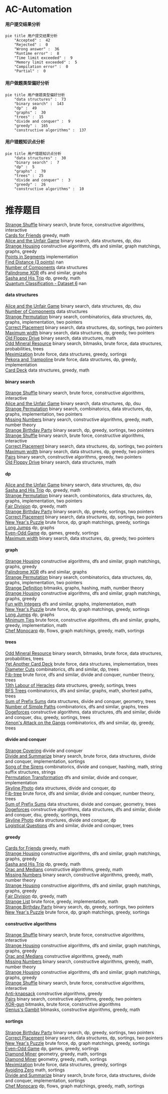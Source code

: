 # AC-Automation
<!-- tabs:start -->
#### **用户提交结果分析**

```mermaid
pie title 用户提交结果分析
    "Accepted" :  42
    "Rejected" :  0
    "Wrong answer" :  36
    "Runtime error" :  8
    "Time limit exceeded" :  9
    "Memory limit exceeded" :  5
    "Compilation error" :  0
    "Partial" :  0
```
#### **用户做题类型偏好分析**

```mermaid
pie title 用户做题类型偏好分析
    "data structures" :  73
    "binary search" :  143
    "dp" :  49
    "graphs" :  30
    "trees" :  15
    "divide and conquer" :  9
    "greedy" :  165
    "constructive algorithms" :  137
```
#### **用户错题知识点分析**

```mermaid
pie title 用户错题知识点分析
    "data structures" :  30
    "binary search" :  7
    "dp" :  5
    "graphs" :  70
    "trees" :  25
    "divide and conquer" :  3
    "greedy" :  26
    "constructive algorithms" :  10
```
<!-- tabs:end -->
# 推荐题目
[Strange Shuffle](http://codeforces.com/problemset/problem/1470/C)		binary search,
                        brute force,
                        constructive algorithms,
                        interactive		  
[Cards for Friends](http://codeforces.com/problemset/problem/1472/A)		greedy,
                        math		  
[Alice and the Unfair Game](http://codeforces.com/problemset/problem/1236/E)		binary search,
                        data structures,
                        dp,
                        dsu		  
[Strange Housing](https://codeforces.com/contest/1471/problem/F)		constructive algorithms,
                        dfs and similar,
                        graph matchings,
                        graphs,
                        greedy		  
[Points in Segments](http://codeforces.com/problemset/problem/1015/A)		implementation		  
[Find Distance (3 points)](https://codeforces.com/contest/1164/problem/S)		nan		  
[Number of Components](http://codeforces.com/problemset/problem/1270/H)		data structures		  
[Palindrome XOR](https://codeforces.com/contest/1161/problem/D)		dfs and similar,
                        graphs		  
[Sasha and His Trip](http://codeforces.com/problemset/problem/1113/A)		dp,
                        greedy,
                        math		  
[Quantum Classification - Dataset 6](http://codeforces.com/problemset/problem/1357/D4)		nan		  
<!-- tabs:start -->
#### **data structures**
[Alice and the Unfair Game](http://codeforces.com/problemset/problem/1236/E)		binary search,
                        data structures,
                        dp,
                        dsu		  
[Number of Components](http://codeforces.com/problemset/problem/1270/H)		data structures		  
[Strange Permutation](http://codeforces.com/problemset/problem/1470/E)		binary search,
                        combinatorics,
                        data structures,
                        dp,
                        graphs,
                        implementation,
                        two pointers		  
[Correct Placement](http://codeforces.com/problemset/problem/1472/E)		binary search,
                        data structures,
                        dp,
                        sortings,
                        two pointers		  
[Maximum width](http://codeforces.com/problemset/problem/1492/C)		binary search,
                        data structures,
                        dp,
                        greedy,
                        two pointers		  
[Old Floppy Drive](http://codeforces.com/problemset/problem/1490/G)		binary search,
                        data structures,
                        math		  
[Odd Mineral Resource](http://codeforces.com/problemset/problem/1479/D)		binary search,
                        bitmasks,
                        brute force,
                        data structures,
                        probabilities,
                        trees		  
[Meximization](http://codeforces.com/problemset/problem/1497/A)		brute force,
                        data structures,
                        greedy,
                        sortings		  
[Pekora and Trampoline](http://codeforces.com/problemset/problem/1491/C)		brute force,
                        data structures,
                        dp,
                        greedy,
                        implementation		  
[Card Deck](http://codeforces.com/problemset/problem/1492/B)		data structures,
                        greedy,
                        math		  
#### **binary search**
[Strange Shuffle](http://codeforces.com/problemset/problem/1470/C)		binary search,
                        brute force,
                        constructive algorithms,
                        interactive		  
[Alice and the Unfair Game](http://codeforces.com/problemset/problem/1236/E)		binary search,
                        data structures,
                        dp,
                        dsu		  
[Strange Permutation](http://codeforces.com/problemset/problem/1470/E)		binary search,
                        combinatorics,
                        data structures,
                        dp,
                        graphs,
                        implementation,
                        two pointers		  
[Missing Numbers](http://codeforces.com/problemset/problem/1081/E)		binary search,
                        constructive algorithms,
                        greedy,
                        math,
                        number theory		  
[Strange Birthday Party](https://codeforces.com/contest/1471/problem/C)		binary search,
                        dp,
                        greedy,
                        sortings,
                        two pointers		  
[Strange Shuffle](https://codeforces.com/contest/1471/problem/E)		binary search,
                        brute force,
                        constructive algorithms,
                        interactive		  
[Correct Placement](http://codeforces.com/problemset/problem/1472/E)		binary search,
                        data structures,
                        dp,
                        sortings,
                        two pointers		  
[Maximum width](http://codeforces.com/problemset/problem/1492/C)		binary search,
                        data structures,
                        dp,
                        greedy,
                        two pointers		  
[Pairs](http://codeforces.com/problemset/problem/1463/D)		binary search,
                        constructive algorithms,
                        greedy,
                        two pointers		  
[Old Floppy Drive](http://codeforces.com/problemset/problem/1490/G)		binary search,
                        data structures,
                        math		  
#### **dp**
[Alice and the Unfair Game](http://codeforces.com/problemset/problem/1236/E)		binary search,
                        data structures,
                        dp,
                        dsu		  
[Sasha and His Trip](http://codeforces.com/problemset/problem/1113/A)		dp,
                        greedy,
                        math		  
[Strange Permutation](http://codeforces.com/problemset/problem/1470/E)		binary search,
                        combinatorics,
                        data structures,
                        dp,
                        graphs,
                        implementation,
                        two pointers		  
[Fair Division](http://codeforces.com/problemset/problem/1472/B)		dp,
                        greedy,
                        math		  
[Strange Birthday Party](https://codeforces.com/contest/1471/problem/C)		binary search,
                        dp,
                        greedy,
                        sortings,
                        two pointers		  
[Correct Placement](http://codeforces.com/problemset/problem/1472/E)		binary search,
                        data structures,
                        dp,
                        sortings,
                        two pointers		  
[New Year's Puzzle](http://codeforces.com/problemset/problem/1472/F)		brute force,
                        dp,
                        graph matchings,
                        greedy,
                        sortings		  
[Long Jumps](http://codeforces.com/problemset/problem/1472/C)		dp,
                        graphs		  
[Even-Odd Game](http://codeforces.com/problemset/problem/1472/D)		dp,
                        games,
                        greedy,
                        sortings		  
[Maximum width](http://codeforces.com/problemset/problem/1492/C)		binary search,
                        data structures,
                        dp,
                        greedy,
                        two pointers		  
#### **graph**
[Strange Housing](https://codeforces.com/contest/1471/problem/F)		constructive algorithms,
                        dfs and similar,
                        graph matchings,
                        graphs,
                        greedy		  
[Palindrome XOR](https://codeforces.com/contest/1161/problem/D)		dfs and similar,
                        graphs		  
[Strange Permutation](http://codeforces.com/problemset/problem/1470/E)		binary search,
                        combinatorics,
                        data structures,
                        dp,
                        graphs,
                        implementation,
                        two pointers		  
[Strange Definition](https://codeforces.com/contest/1471/problem/D)		bitmasks,
                        graphs,
                        hashing,
                        math,
                        number theory		  
[Strange Housing](http://codeforces.com/problemset/problem/1470/D)		constructive algorithms,
                        dfs and similar,
                        graph matchings,
                        graphs,
                        greedy		  
[Fun with Integers](http://codeforces.com/problemset/problem/1062/D)		dfs and similar,
                        graphs,
                        implementation,
                        math		  
[New Year's Puzzle](http://codeforces.com/problemset/problem/1472/F)		brute force,
                        dp,
                        graph matchings,
                        greedy,
                        sortings		  
[Long Jumps](http://codeforces.com/problemset/problem/1472/C)		dp,
                        graphs		  
[Minimum Ties](http://codeforces.com/problemset/problem/1487/C)		brute force,
                        constructive algorithms,
                        dfs and similar,
                        graphs,
                        greedy,
                        implementation,
                        math		  
[Chef Monocarp](http://codeforces.com/problemset/problem/1437/C)		dp,
                        flows,
                        graph matchings,
                        greedy,
                        math,
                        sortings		  
#### **trees**
[Odd Mineral Resource](http://codeforces.com/problemset/problem/1479/D)		binary search,
                        bitmasks,
                        brute force,
                        data structures,
                        probabilities,
                        trees		  
[Yet Another Card Deck](http://codeforces.com/problemset/problem/1511/C)		brute force,
                        data structures,
                        implementation,
                        trees		  
[Diameter Cuts](http://codeforces.com/problemset/problem/1499/F)		combinatorics,
                        dfs and similar,
                        dp,
                        trees		  
[Fib-tree](http://codeforces.com/problemset/problem/1491/E)		brute force,
                        dfs and similar,
                        divide and conquer,
                        number theory,
                        trees		  
[13th Labour of Heracles](http://codeforces.com/problemset/problem/1466/D)		data structures,
                        greedy,
                        sortings,
                        trees		  
[BFS Trees](http://codeforces.com/problemset/problem/1495/D)		combinatorics,
                        dfs and similar,
                        graphs,
                        math,
                        shortest paths,
                        trees		  
[Sum of Prefix Sums](http://codeforces.com/problemset/problem/1303/G)		data structures,
                        divide and conquer,
                        geometry,
                        trees		  
[Number of Simple Paths](http://codeforces.com/problemset/problem/1454/E)		combinatorics,
                        dfs and similar,
                        graphs,
                        trees		  
[Dogeforces](http://codeforces.com/problemset/problem/1494/D)		constructive algorithms,
                        data structures,
                        dfs and similar,
                        divide and conquer,
                        dsu,
                        greedy,
                        sortings,
                        trees		  
[Xenon's Attack on the Gangs](http://codeforces.com/problemset/problem/1292/C)		combinatorics,
                        dfs and similar,
                        dp,
                        greedy,
                        trees		  
#### **divide and conquer**
[Strange Covering](http://codeforces.com/problemset/problem/1470/F)		divide and conquer		  
[Divide and Summarize](http://codeforces.com/problemset/problem/1461/D)		binary search,
                        brute force,
                        data structures,
                        divide and conquer,
                        implementation,
                        sortings		  
[Song of the Sirens](http://codeforces.com/problemset/problem/1466/G)		combinatorics,
                        divide and conquer,
                        hashing,
                        math,
                        string suffix structures,
                        strings		  
[Permutation Transformation](http://codeforces.com/problemset/problem/1490/D)		dfs and similar,
                        divide and conquer,
                        implementation		  
[Skyline Photo](https://codeforces.com/contest/1483/problem/C)		data structures,
                        divide and conquer,
                        dp		  
[Fib-tree](http://codeforces.com/problemset/problem/1491/E)		brute force,
                        dfs and similar,
                        divide and conquer,
                        number theory,
                        trees		  
[Sum of Prefix Sums](http://codeforces.com/problemset/problem/1303/G)		data structures,
                        divide and conquer,
                        geometry,
                        trees		  
[Dogeforces](http://codeforces.com/problemset/problem/1494/D)		constructive algorithms,
                        data structures,
                        dfs and similar,
                        divide and conquer,
                        dsu,
                        greedy,
                        sortings,
                        trees		  
[Skyline Photo](http://codeforces.com/problemset/problem/1482/E)		data structures,
                        divide and conquer,
                        dp		  
[Logistical Questions](http://codeforces.com/problemset/problem/566/C)		dfs and similar,
                        divide and conquer,
                        trees		  
#### **greedy**
[Cards for Friends](http://codeforces.com/problemset/problem/1472/A)		greedy,
                        math		  
[Strange Housing](https://codeforces.com/contest/1471/problem/F)		constructive algorithms,
                        dfs and similar,
                        graph matchings,
                        graphs,
                        greedy		  
[Sasha and His Trip](http://codeforces.com/problemset/problem/1113/A)		dp,
                        greedy,
                        math		  
[Orac and Medians](https://codeforces.com/contest/1350/problem/D)		constructive algorithms,
                        greedy,
                        math		  
[Missing Numbers](http://codeforces.com/problemset/problem/1081/E)		binary search,
                        constructive algorithms,
                        greedy,
                        math,
                        number theory		  
[Strange Housing](http://codeforces.com/problemset/problem/1470/D)		constructive algorithms,
                        dfs and similar,
                        graph matchings,
                        graphs,
                        greedy		  
[Fair Division](http://codeforces.com/problemset/problem/1472/B)		dp,
                        greedy,
                        math		  
[Strange List](http://codeforces.com/problemset/problem/1471/B)		brute force,
                        greedy,
                        implementation,
                        math		  
[Strange Birthday Party](https://codeforces.com/contest/1471/problem/C)		binary search,
                        dp,
                        greedy,
                        sortings,
                        two pointers		  
[New Year's Puzzle](http://codeforces.com/problemset/problem/1472/F)		brute force,
                        dp,
                        graph matchings,
                        greedy,
                        sortings		  
#### **constructive algorithms**
[Strange Shuffle](http://codeforces.com/problemset/problem/1470/C)		binary search,
                        brute force,
                        constructive algorithms,
                        interactive		  
[Strange Housing](https://codeforces.com/contest/1471/problem/F)		constructive algorithms,
                        dfs and similar,
                        graph matchings,
                        graphs,
                        greedy		  
[Orac and Medians](https://codeforces.com/contest/1350/problem/D)		constructive algorithms,
                        greedy,
                        math		  
[Missing Numbers](http://codeforces.com/problemset/problem/1081/E)		binary search,
                        constructive algorithms,
                        greedy,
                        math,
                        number theory		  
[Strange Housing](http://codeforces.com/problemset/problem/1470/D)		constructive algorithms,
                        dfs and similar,
                        graph matchings,
                        graphs,
                        greedy		  
[Strange Shuffle](https://codeforces.com/contest/1471/problem/E)		binary search,
                        brute force,
                        constructive algorithms,
                        interactive		  
[Anti-knapsack](http://codeforces.com/problemset/problem/1493/A)		constructive algorithms,
                        greedy		  
[Pairs](http://codeforces.com/problemset/problem/1463/D)		binary search,
                        constructive algorithms,
                        greedy,
                        two pointers		  
[XOR-gun](https://codeforces.com/contest/1456/problem/B)		bitmasks,
                        brute force,
                        constructive algorithms		  
[Genius's Gambit](http://codeforces.com/problemset/problem/1492/D)		bitmasks,
                        constructive algorithms,
                        greedy,
                        math		  
#### **sortings**
[Strange Birthday Party](https://codeforces.com/contest/1471/problem/C)		binary search,
                        dp,
                        greedy,
                        sortings,
                        two pointers		  
[Correct Placement](http://codeforces.com/problemset/problem/1472/E)		binary search,
                        data structures,
                        dp,
                        sortings,
                        two pointers		  
[New Year's Puzzle](http://codeforces.com/problemset/problem/1472/F)		brute force,
                        dp,
                        graph matchings,
                        greedy,
                        sortings		  
[Even-Odd Game](http://codeforces.com/problemset/problem/1472/D)		dp,
                        games,
                        greedy,
                        sortings		  
[Diamond Miner](https://codeforces.com/contest/1496/problem/C)		geometry,
                        greedy,
                        math,
                        sortings		  
[Diamond Miner](http://codeforces.com/problemset/problem/1495/A)		geometry,
                        greedy,
                        math,
                        sortings		  
[Meximization](http://codeforces.com/problemset/problem/1497/A)		brute force,
                        data structures,
                        greedy,
                        sortings		  
[Avoiding Zero](http://codeforces.com/problemset/problem/1427/A)		math,
                        sortings		  
[Divide and Summarize](http://codeforces.com/problemset/problem/1461/D)		binary search,
                        brute force,
                        data structures,
                        divide and conquer,
                        implementation,
                        sortings		  
[Chef Monocarp](http://codeforces.com/problemset/problem/1437/C)		dp,
                        flows,
                        graph matchings,
                        greedy,
                        math,
                        sortings		  
<!-- tabs:end -->
